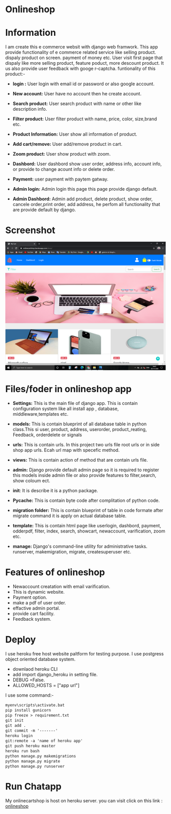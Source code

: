 # Onlineshop
# Information
I am create this e commerce websit with django web framwork. This app provide functionality of e commerce related service like selling product. dispaly product on screen. payment of money etc.
User visit first page that dispaly like more selling product, feature poduct, more descount product. It us also provide user feedback with googe r-captcha. funtionality of this product:-

 * **login :** User login with email id or password or also google account.
 * **New account:** User have no account then he create account.

 * **Search product:** User search product with name or other like description info.
 * **Filter product:** User filter product with name, price, color, size,brand etc.
 * **Product Information:** User show all information of product.
 * **Add cart/remove:** User add/remove product in cart.
 * **Zoom product:** User show product with zoom.
 * **Dashbord:** User dashbord show user order, address info, account info, or provide to change acount info or delete order.

 * **Payment:** user payment with paytem gatway.
 * **Admin login:** Admin login this page this page provide django default.

 * **Admin Dashbord:** Admin add product, delete product, show order, cancele order,print order, add address, he perfom all functionality that are provide default by django. 

# Screenshot
![](Ecommerce/mycart/mycart/static/image/shop.png
)
# Files/foder in onlineshop app

  * **Settings:** This is the main file of django app. This is contain configuration system like all install app , database, middleware,templates etc.
  * **models:** This is contain blueprint of all database table in python class.This si user, product, address, userorder, product_reating, Feedback, orderdelete or signals  
  * **urls:** This is contain urls. In this project two urls file root urls or in side shop app urls. Ecah url map with specefic method.
  * **views:** This is contain action of method that are contain urls file.
  * **admin:** Django provide default admin page so it is required to register this models inside admin file or also provide features to filter,search, show coloum ect.
  * __init__: It is describe it is a python package.
  * **Pycache:** This is contain byte code after complitation of python code.
  * **migration folder:** This is contain blueprint of table in code formate after migrate command it is apply on actual database table.

  * **template:** This is contain html page like userlogin, dashbord, payment, odderpdf, filter, index, search, showcart, newaccount, varification, zoom etc.
  * **manage:** Django's command-line utility for administrative tasks. runserver, makemigration, migrate, createsuperuser etc.      

# Features of onlineshop
  * Newaccount creatation with email varification.
  * This is dynamic website.
  * Payment option.
  * make a pdf of user order.
  * effactive admin portal.
  * provide cart facility.
  * Feedback system.

# Deploy  
I use heroku free host website paltform for testing purpose. I use postgress object oriented database system.
  * downlaod heroku CLI
  * add import django_heroku in setting file.
  * DEBUG =False.
  * ALLOWED_HOSTS = ["app url"]

I use some command:-
 ```
 myenv\scripts\activate.bat
 pip install gunicorn
 pip freeze > requirement.txt
 git init
 git add .
 git commit -m '-------'
 heroku login
 git:remote -a 'name of heroku app'
 git push heroku master
 heroku run bash
 python manage.py makemigrations
 python manage.py migrate
 python manage.py runserver 
 ```

 # Run Chatapp
 My onlinecartshop is host on heroku server. you can visit click on this link :
 [onlineshop](https://onlinecityshop.herokuapp.com/shop)
